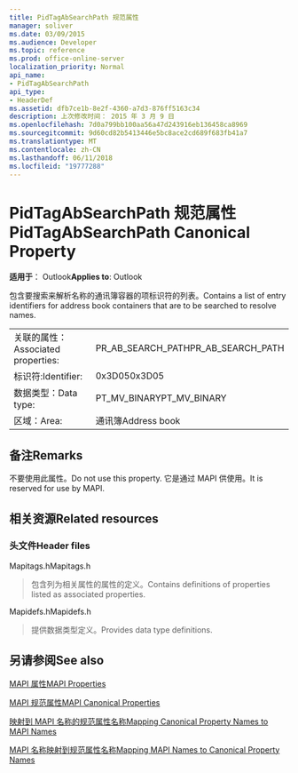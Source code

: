 ```yaml
---
title: PidTagAbSearchPath 规范属性
manager: soliver
ms.date: 03/09/2015
ms.audience: Developer
ms.topic: reference
ms.prod: office-online-server
localization_priority: Normal
api_name:
- PidTagAbSearchPath
api_type:
- HeaderDef
ms.assetid: dfb7ce1b-8e2f-4360-a7d3-876ff5163c34
description: 上次修改时间： 2015 年 3 月 9 日
ms.openlocfilehash: 7d0a799bb100aa56a47d243916eb136458ca8969
ms.sourcegitcommit: 9d60cd82b5413446e5bc8ace2cd689f683fb41a7
ms.translationtype: MT
ms.contentlocale: zh-CN
ms.lasthandoff: 06/11/2018
ms.locfileid: "19777288"
---
```

# <a name="pidtagabsearchpath-canonical-property"></a><span data-ttu-id="163ea-103">PidTagAbSearchPath 规范属性</span><span class="sxs-lookup"><span data-stu-id="163ea-103">PidTagAbSearchPath Canonical Property</span></span>

  
  
<span data-ttu-id="163ea-104">**适用于**： Outlook</span><span class="sxs-lookup"><span data-stu-id="163ea-104">**Applies to**: Outlook</span></span> 
  
<span data-ttu-id="163ea-105">包含要搜索来解析名称的通讯簿容器的项标识符的列表。</span><span class="sxs-lookup"><span data-stu-id="163ea-105">Contains a list of entry identifiers for address book containers that are to be searched to resolve names.</span></span> 
  
|||
|:-----|:-----|
|<span data-ttu-id="163ea-106">关联的属性：</span><span class="sxs-lookup"><span data-stu-id="163ea-106">Associated properties:</span></span>  <br/> |<span data-ttu-id="163ea-107">PR_AB_SEARCH_PATH</span><span class="sxs-lookup"><span data-stu-id="163ea-107">PR_AB_SEARCH_PATH</span></span>  <br/> |
|<span data-ttu-id="163ea-108">标识符:</span><span class="sxs-lookup"><span data-stu-id="163ea-108">Identifier:</span></span>  <br/> |<span data-ttu-id="163ea-109">0x3D05</span><span class="sxs-lookup"><span data-stu-id="163ea-109">0x3D05</span></span>  <br/> |
|<span data-ttu-id="163ea-110">数据类型：</span><span class="sxs-lookup"><span data-stu-id="163ea-110">Data type:</span></span>  <br/> |<span data-ttu-id="163ea-111">PT_MV_BINARY</span><span class="sxs-lookup"><span data-stu-id="163ea-111">PT_MV_BINARY</span></span>  <br/> |
|<span data-ttu-id="163ea-112">区域：</span><span class="sxs-lookup"><span data-stu-id="163ea-112">Area:</span></span>  <br/> |<span data-ttu-id="163ea-113">通讯簿</span><span class="sxs-lookup"><span data-stu-id="163ea-113">Address book</span></span>  <br/> |
   
## <a name="remarks"></a><span data-ttu-id="163ea-114">备注</span><span class="sxs-lookup"><span data-stu-id="163ea-114">Remarks</span></span>

<span data-ttu-id="163ea-115">不要使用此属性。</span><span class="sxs-lookup"><span data-stu-id="163ea-115">Do not use this property.</span></span> <span data-ttu-id="163ea-116">它是通过 MAPI 供使用。</span><span class="sxs-lookup"><span data-stu-id="163ea-116">It is reserved for use by MAPI.</span></span>
  
## <a name="related-resources"></a><span data-ttu-id="163ea-117">相关资源</span><span class="sxs-lookup"><span data-stu-id="163ea-117">Related resources</span></span>

### <a name="header-files"></a><span data-ttu-id="163ea-118">头文件</span><span class="sxs-lookup"><span data-stu-id="163ea-118">Header files</span></span>

<span data-ttu-id="163ea-119">Mapitags.h</span><span class="sxs-lookup"><span data-stu-id="163ea-119">Mapitags.h</span></span>
  
> <span data-ttu-id="163ea-120">包含列为相关属性的属性的定义。</span><span class="sxs-lookup"><span data-stu-id="163ea-120">Contains definitions of properties listed as associated properties.</span></span>
    
<span data-ttu-id="163ea-121">Mapidefs.h</span><span class="sxs-lookup"><span data-stu-id="163ea-121">Mapidefs.h</span></span>
  
> <span data-ttu-id="163ea-122">提供数据类型定义。</span><span class="sxs-lookup"><span data-stu-id="163ea-122">Provides data type definitions.</span></span>
    
## <a name="see-also"></a><span data-ttu-id="163ea-123">另请参阅</span><span class="sxs-lookup"><span data-stu-id="163ea-123">See also</span></span>



[<span data-ttu-id="163ea-124">MAPI 属性</span><span class="sxs-lookup"><span data-stu-id="163ea-124">MAPI Properties</span></span>](mapi-properties.md)
  
[<span data-ttu-id="163ea-125">MAPI 规范属性</span><span class="sxs-lookup"><span data-stu-id="163ea-125">MAPI Canonical Properties</span></span>](mapi-canonical-properties.md)
  
[<span data-ttu-id="163ea-126">映射到 MAPI 名称的规范属性名称</span><span class="sxs-lookup"><span data-stu-id="163ea-126">Mapping Canonical Property Names to MAPI Names</span></span>](mapping-canonical-property-names-to-mapi-names.md)
  
[<span data-ttu-id="163ea-127">MAPI 名称映射到规范属性名称</span><span class="sxs-lookup"><span data-stu-id="163ea-127">Mapping MAPI Names to Canonical Property Names</span></span>](mapping-mapi-names-to-canonical-property-names.md)

